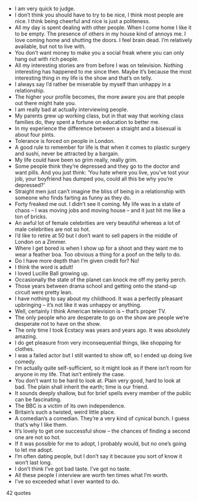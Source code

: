  - I am very quick to judge.
 - I don’t think you should have to try to be nice, I think most people are nice. I think being cheerful and nice is just a politeness.
 - All my day is spent dealing with other people. When I come home I like it to be empty. The presence of others in my house kind of annoys me. I love coming home and shutting the doors. I feel brain dead. I’m relatively available, but not to live with.
 - You don’t want money to make you a social freak where you can only hang out with rich people.
 - All my interesting stories are from before I was on television. Nothing interesting has happened to me since then. Maybe it’s because the most interesting thing in my life is the show and that’s on telly.
 - I always say I’d rather be miserable by myself than unhappy in a relationship.
 - The higher your profile becomes, the more aware you are that people out there might hate you.
 - I am really bad at actually interviewing people.
 - My parents grew up working class, but in that way that working class families do, they spent a fortune on education to better me.
 - In my experience the difference between a straight and a bisexual is about four pints.
 - Tolerance is forced on people in London.
 - A good rule to remember for life is that when it comes to plastic surgery and sushi, never be attracted by a bargain.
 - My life could have been so grim really, really grim.
 - Some people think they’re depressed and they go to the doctor and want pills. And you just think: ‘You hate where you live, you’ve lost your job, your boyfriend has dumped you, could all this be why you’re depressed?’
 - Straight men just can’t imagine the bliss of being in a relationship with someone who finds farting as funny as they do.
 - Forty freaked me out. I didn’t see it coming. My life was in a state of chaos – I was moving jobs and moving house – and it just hit me like a ton of bricks.
 - An awful lot of female celebrities are very beautiful whereas a lot of male celebrities are not so hot.
 - I’d like to retire at 50 but I don’t want to sell papers in the middle of London on a Zimmer.
 - Where I get bored is when I show up for a shoot and they want me to wear a feather boa. Too obvious a thing for a poof on the telly to do.
 - Do I have more depth than I’m given credit for? No!
 - I think the word is adult!
 - I loved Lucille Ball growing up.
 - Occasionally the state of the planet can knock me off my perky perch.
 - Those years between drama school and getting onto the stand-up circuit were pretty lean.
 - I have nothing to say about my childhood. It was a perfectly pleasant upbringing – it’s not like it was unhappy or anything.
 - Well, certainly I think American television is – that’s proper TV.
 - The only people who are desperate to go on the show are people we’re desperate not to have on the show.
 - The only time I took Ecstacy was years and years ago. It was absolutely amazing.
 - I do get pleasure from very inconsequential things, like shopping for clothes.
 - I was a failed actor but I still wanted to show off, so I ended up doing live comedy.
 - I’m actually quite self-sufficient, so it might look as if there isn’t room for anyone in my life. That isn’t entirely the case.
 - You don’t want to be hard to look at. Plain very good, hard to look at bad. The plain shall inherit the earth; time is our friend.
 - It sounds deeply shallow, but for brief spells every member of the public can be fascinating.
 - The BBC is a victim of its own independence.
 - Britain’s such a twisted, weird little place.
 - A comedian’s a comedian. They’re a very kind of cynical bunch. I guess that’s why I like them.
 - It’s lovely to get one successful show – the chances of finding a second one are not so hot.
 - If it was possible for me to adopt, I probably would, but no one’s going to let me adopt.
 - I’m often dating people, but I don’t say it because you sort of know it won’t last long.
 - I don’t think I’ve got bad taste. I’ve got no taste.
 - All these people I interview are worth ten times what I’m worth.
 - I’ve so exceeded what I ever wanted to do.

42 quotes